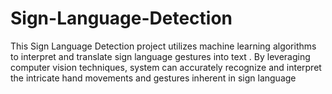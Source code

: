 # Sign-Language-Detection
This Sign Language Detection project utilizes machine learning algorithms to interpret and translate sign language gestures into text . By leveraging computer vision techniques,  system can accurately recognize and interpret the intricate hand movements and gestures inherent in sign language
